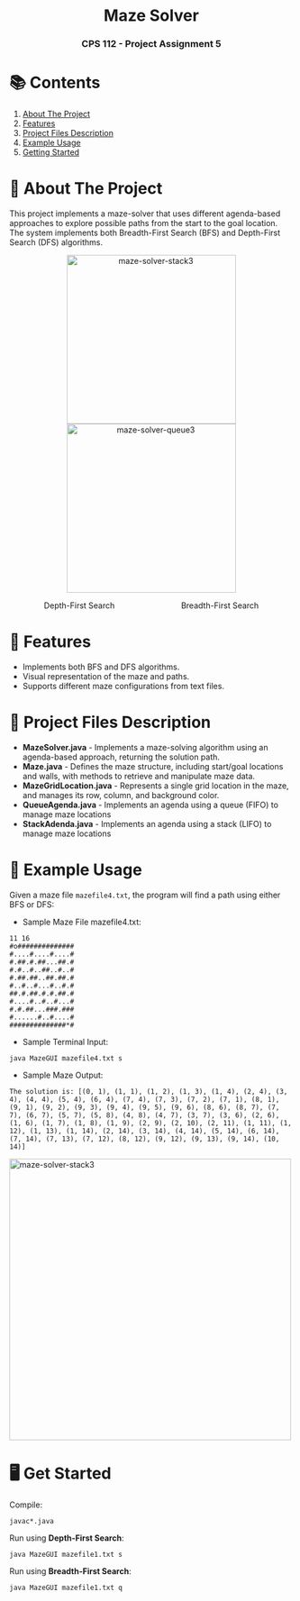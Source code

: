 <h1 align="center"> Maze Solver </h1>
<h3 align="center"> CPS 112 - Project Assignment 5 </h3>

# 📚 Contents
1. [About The Project](#-about-the-project)
2. [Features](#-features)
3. [Project Files Description](#open_file_folder-project-files-description)
4. [Example Usage](#-example-usage)
5. [Getting Started](#desktop_computer-getting-started)

# 🔎 About The Project
This project implements a maze-solver that uses different agenda-based approaches to explore possible paths from the start to the goal location. The system implements both Breadth-First Search (BFS) and Depth-First Search (DFS) algorithms.

<div align="center">
  <img width="300" alt="maze-solver-stack3" src="https://github.com/user-attachments/assets/240f4050-5b16-4899-b837-5f435135430e">
  <img width="300" alt="maze-solver-queue3" src="https://github.com/user-attachments/assets/ea520497-405c-4785-bf4b-9fa109b33a41">
</div>
<p align="center">
  Depth-First Search&nbsp;&nbsp;&nbsp;&nbsp;&nbsp;&nbsp;&nbsp;&nbsp;&nbsp;&nbsp;&nbsp;&nbsp;&nbsp;&nbsp;&nbsp;&nbsp;&nbsp;&nbsp;&nbsp;&nbsp;&nbsp;&nbsp;&nbsp;&nbsp;&nbsp;&nbsp;&nbsp;&nbsp;&nbsp;&nbsp;Breadth-First Search
</p>

# 🌟 Features
- Implements both BFS and DFS algorithms.
- Visual representation of the maze and paths.
- Supports different maze configurations from text files.

# :open_file_folder: Project Files Description
* __MazeSolver.java__ - Implements a maze-solving algorithm using an agenda-based approach, returning the solution path.  
* __Maze.java__ - Defines the maze structure, including start/goal locations and walls, with methods to retrieve and manipulate maze data.  
* __MazeGridLocation.java__ - Represents a single grid location in the maze, and manages its row, column, and background color.  
* __QueueAgenda.java__ - Implements an agenda using a queue (FIFO) to manage maze locations  
* __StackAdenda.java__ - Implements an agenda using a stack (LIFO) to manage maze locations

# 📖 Example Usage
Given a maze file `mazefile4.txt`, the program will find a path using either BFS or DFS:

- Sample Maze File mazefile4.txt:
```
11 16
#o##############
#....#....#....#
#.##.#.##...##.#
#.#..#..##..#..#
#.##.##..##.##.#
#..#..#...#..#.#
##.#.##.#.#.##.#
#....#..#..#...#
#.#.##...###.###
#......#..#....#
##############*#
```
- Sample Terminal Input:
```
java MazeGUI mazefile4.txt s
```
- Sample Maze Output:
```
The solution is: [(0, 1), (1, 1), (1, 2), (1, 3), (1, 4), (2, 4), (3, 4), (4, 4), (5, 4), (6, 4), (7, 4), (7, 3), (7, 2), (7, 1), (8, 1), (9, 1), (9, 2), (9, 3), (9, 4), (9, 5), (9, 6), (8, 6), (8, 7), (7, 7), (6, 7), (5, 7), (5, 8), (4, 8), (4, 7), (3, 7), (3, 6), (2, 6), (1, 6), (1, 7), (1, 8), (1, 9), (2, 9), (2, 10), (2, 11), (1, 11), (1, 12), (1, 13), (1, 14), (2, 14), (3, 14), (4, 14), (5, 14), (6, 14), (7, 14), (7, 13), (7, 12), (8, 12), (9, 12), (9, 13), (9, 14), (10, 14)]
```
<img width="500" alt="maze-solver-stack3" src="https://github.com/user-attachments/assets/a1ff6760-4dd3-49fd-bb43-0693b14171bc">

# :desktop_computer: Get Started
Compile:
```
javac*.java
```
Run using __Depth-First Search__:
```
java MazeGUI mazefile1.txt s
```
Run using __Breadth-First Search__:
```
java MazeGUI mazefile1.txt q
```
